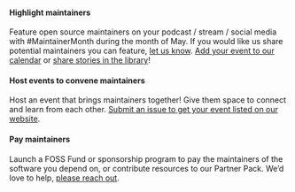 
#### Highlight maintainers

Feature open source maintainers on your podcast / stream / social media with #MaintainerMonth during the month of May. If you would like us share potential maintainers you can feature, [let us know](https://forms.gle/ZGH4dpdqD9Jyut2P8). [Add your event to our calendar](https://github.com/github/maintainermonth/issues/new?assignees=&labels=&template=add-to-calendar.yml&title=EVENT_NAME) or [share stories in the library](https://github.com/github/maintainermonth/issues/new?assignees=&labels=&template=add-to-library.yaml&title=TITLE)!

#### Host events to convene maintainers

Host an event that brings maintainers together! Give them space to connect and learn from each other. [Submit an issue to get your event listed on our website](https://github.com/github/maintainermonth/issues/new?assignees=&labels=&template=add-to-calendar.yml&title=EVENT_NAME).

#### Pay maintainers

Launch a FOSS Fund or sponsorship program to pay the maintainers of the software you depend on, or contribute resources to our Partner Pack. We’d love to help, [please reach out](mailto:maintainermonth@github.com).